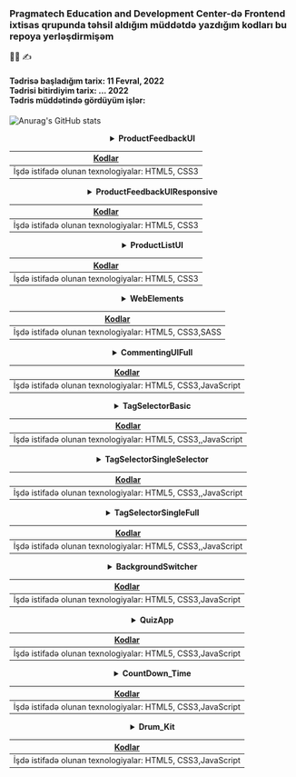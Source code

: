 
### Pragmatech Education and Development Center-də Frontend ixtisas qrupunda təhsil aldığım müddətdə yazdığım kodları bu repoya yerləşdirmişəm  
:woman_student:  :writing_hand:

<h4>Tədrisə başladığım tarix: 11 Fevral, 2022  </br> Tədrisi bitirdiyim tarix: ... 2022 </br> Tədris müddətində gördüyüm işlər: </h4>




![Anurag's GitHub stats](https://github-readme-stats.vercel.app/api?username=alimakarimova&show_icons=true&theme=onedark)

<div align="center">
<details> 
<summary><strong>ProductFeedbackUI</strong></summary>
</details>

| [Kodlar](https://github.com/AlimaKarimova/PragmatechFrontEndProject/tree/main/ProductFeedbackUI)      |
| :---------------------------------------------------------------------------------------------------: |
|                      İşdə istifadə olunan texnologiyalar: HTML5, CSS3                                 |
  
<div align="center">
<details> 
<summary><strong>ProductFeedbackUIResponsive</strong></summary>
</details>

| [Kodlar](https://github.com/AlimaKarimova/PragmatechFrontEndProject/tree/main/ProductFeedbackUIResponsive) |
| :---------------------------------------------------------------------------------------------------:      |
|                      İşdə istifadə olunan texnologiyalar: HTML5, CSS3                                      |

<div align="center">
<details> 
<summary><strong>ProductListUI</strong></summary>
</details>

| [Kodlar](https://github.com/AlimaKarimova/PragmatechFrontEndProject/tree/main/ProductlistUI)          |
| :---------------------------------------------------------------------------------------------------: |
|                      İşdə istifadə olunan texnologiyalar: HTML5, CSS3                                 |


<details> 
<summary><strong>WebElements</strong></summary>
</details>

| [Kodlar](https://github.com/AlimaKarimova/PragmatechFrontEndProject/tree/main/WebElements)            |
| :---------------------------------------------------------------------------------------------------: |
|                      İşdə istifadə olunan texnologiyalar: HTML5, CSS3,SASS                            |
  

<div align="center">
<details> 
<summary><strong>CommentingUIFull</strong></summary>
</details>

| [Kodlar](https://github.com/AlimaKarimova/PragmatechFrontEndProject/tree/main/Tasks_6-13/CommentingUIFull/CommentingUIAddComment/CommentingUIBasic)|
| :---------------------------------------------------------------------------------------------------:                                              |
|                      İşdə istifadə olunan texnologiyalar: HTML5, CSS3,JavaScript                                                                   |
  
  

<div align="center">
<details> 
<summary><strong>TagSelectorBasic</strong></summary>
</details>

| [Kodlar](https://github.com/AlimaKarimova/PragmatechFrontEndProject/tree/main/Tasks_6-13/TagSelectorBasic)         |
| :---------------------------------------------------------------------------------------------------:              |
|                      İşdə istifadə olunan texnologiyalar: HTML5, CSS3,,JavaScript                                  |
  

<div align="center">
<details> 
<summary><strong>TagSelectorSingleSelector</strong></summary>
</details>

| [Kodlar](https://github.com/AlimaKarimova/PragmatechFrontEndProject/tree/main/Tasks_6-13/TagSelectorSingleSelector)| 
| :---------------------------------------------------------------------------------------------------:              |
|                      İşdə istifadə olunan texnologiyalar: HTML5, CSS3,,JavaScript                                  |  
 

<div align="center">
<details> 
<summary><strong>TagSelectorSingleFull</strong></summary>
</details>

| [Kodlar](https://github.com/AlimaKarimova/PragmatechFrontEndProject/tree/main/Tasks_6-13/TagSelectorSingleFull/TagSelectorBasic)|
| :---------------------------------------------------------------------------------------------------:                           |
|                      İşdə istifadə olunan texnologiyalar: HTML5, CSS3,,JavaScript                                               |  
  
  


<div align="center">
<details> 
<summary><strong>BackgroundSwitcher</strong></summary>
</details>

| [Kodlar](https://github.com/AlimaKarimova/PragmatechFrontEndProject/tree/main/Tasks_6-13/BackgroundSwitcher)|
| :---------------------------------------------------------------------------------------------------:       |
|                      İşdə istifadə olunan texnologiyalar: HTML5, CSS3,JavaScript                            |  
  
 <div align="center">
<details> 
<summary><strong>QuizApp</strong></summary>
</details>
 
| [Kodlar](https://github.com/AlimaKarimova/PragmatechFrontEndProject/tree/main/Quiz)                    |
| :---------------------------------------------------------------------------------------------------: |
|                      İşdə istifadə olunan texnologiyalar: HTML5, CSS3,JavaScript                      |  
  
<div align="center">
<details> 
<summary><strong>CountDown_Time</strong></summary>
  <img src="https://github.com/AlimaKarimova/My_Works/blob/main/CountDown_Time/2022-05-25_21-04-29.png" alt="drum_kit">
</details>

| [Kodlar](https://github.com/AlimaKarimova/My_Works/tree/main/CountDown_Time)                          |
| :---------------------------------------------------------------------------------------------------: |
|                      İşdə istifadə olunan texnologiyalar: HTML5, CSS3,JavaScript                      |   

 <div align="center">
<details> 
<summary><strong>Drum_Kit</strong></summary>
  <img src="https://github.com/AlimaKarimova/My_Works/blob/main/Drum_Kit/2022-05-25_20-57-50.png" alt="drum_kit">
</details>

| [Kodlar](https://github.com/AlimaKarimova/My_Works/tree/main/Drum_Kit)                                |
| :---------------------------------------------------------------------------------------------------: |
|                      İşdə istifadə olunan texnologiyalar: HTML5, CSS3,JavaScript                      |   
